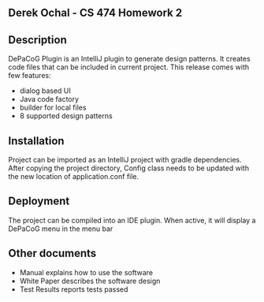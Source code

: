 ## Derek Ochal - CS 474 Homework 2

## Description
DePaCoG Plugin is an IntelliJ plugin to generate design patterns. It creates code files that can be included in current project. This release comes with few features:

* dialog based UI
* Java code factory
* builder for local files
* 8 supported design patterns

## Installation

Project can be imported as an IntelliJ project with gradle dependencies.
After copying the project directory, Config class needs to be updated with
the new location of application.conf file.

## Deployment

The project can be compiled into an IDE plugin.
When active, it will display a DePaCoG menu in the menu bar

## Other documents

* Manual explains how to use the software
* White Paper describes the software design
* Test Results reports tests passed
